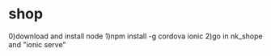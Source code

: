 # shop


0)download and install node
1)npm install -g cordova ionic
2)go in nk_shope and "ionic serve"

